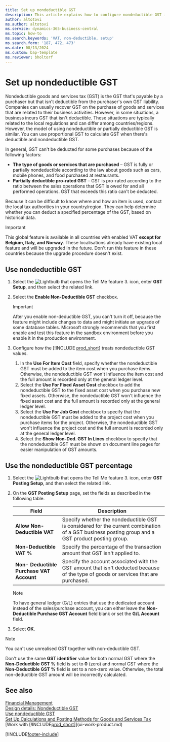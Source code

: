 ```yaml
---
title: Set up nondeductible GST
description: This article explains how to configure nondeductible GST in Microsoft Dynamics 365 Business Central.
author: altotovi
ms.author: altotovi
ms.service: dynamics-365-business-central
ms.topic: how-to
ms.search.keywords: 'VAT, non-deductible, setup'
ms.search.form: '187, 472, 473'
ms.date: 08/13/2024
ms.custom: bap-template
ms.reviewer: bholtorf
---
```


# Set up nondeductible GST

Nondeductible goods and services tax (GST) is the GST that's payable by a purchaser but that isn't deductible from the purchaser's own GST liability. Companies can usually recover GST on the purchase of goods and services that are related to their business activities. However, in some situations, a business incurs GST that isn't deductible. These situations are typically related to the local regulations and can differ among countries/regions. However, the model of using nondeductible or partially deductible GST is similar. You can use proportional GST to calculate GST when there's deductible and nondeductible GST.

In general, GST can't be deducted for some purchases because of the following factors:

- **The type of goods or services that are purchased** – GST is fully or partially nondeductible according to the law about goods such as cars, mobile phones, and food purchased at restaurants.
- **Partially deductible pro-rated GST** – GST is pro-rated according to the ratio between the sales operations that GST is owed for and all performed operations. GST that exceeds this ratio can't be deducted.

Because it can be difficult to know where and how an item is used, contact the local tax authorities in your country/region. They can help determine whether you can deduct a specified percentage of the GST, based on historical data.

> [!IMPORTANT]
> This global feature is available in all countries with enabled VAT **except for Belgium, Italy, and Norway**. These localisations already have existing local feature and will be upgraded in the future. Don't run this feature in these countries because the upgrade procedure doesn't exist.

## Use nondeductible GST

1. Select the ![Lightbulb that opens the Tell Me feature 3.](media/ui-search/search_small.png "Tell me what you want to do") icon, enter **GST Setup**, and then select the related link.
2. Select the **Enable Non-Deductible GST** checkbox.

    > [!IMPORTANT]
    > After you enable non-deductible GST, you can't turn it off, because the feature might include changes to data and might initiate an upgrade of some database tables. Microsoft strongly recommends that you first enable and test this feature in the sandbox environment before you enable it in the production environment.

3. Configure how the [!INCLUDE [prod_short](includes/prod_short.md)] treats nondeductible GST values.

    1. In the **Use For Item Cost** field, specify whether the nondeductible GST must be added to the item cost when you purchase items. Otherwise, the nondeductible GST won't influence the item cost and the full amount is recorded only at the general ledger level.
    2. Select the **Use For Fixed Asset Cost** checkbox to add the nondeductible GST to the fixed asset cost when you purchase new fixed assets. Otherwise, the nondeductible GST won't influence the fixed asset cost and the full amount is recorded only at the general ledger level.
    3. Select the **Use For Job Cost** checkbox to specify that the nondeductible GST must be added to the project cost when you purchase items for the project. Otherwise, the nondeductible GST won't influence the project cost and the full amount is recorded only at the general ledger level.
    4. Select the **Show Non-Ded. GST In Lines** checkbox to specify that the nondeductible GST must be shown on document line pages for easier manipulation of GST amounts.

## Use the nondeductible GST percentage

1. Select the ![Lightbulb that opens the Tell Me feature 3.](media/ui-search/search_small.png "Tell me what you want to do") icon, enter **GST Posting Setup**, and then select the related link.
2. On the **GST Posting Setup** page, set the fields as described in the following table.

    | Field | Description |
    |-------|-------------|
    | **Allow Non-Deductible VAT** | Specify whether the nondeductible GST is considered for the current combination of a GST business posting group and a GST product posting group. |
    | **Non-Deductible VAT %** | Specify the percentage of the transaction amount that GST isn't applied to. |
    | **Non- Deductible Purchase VAT Account** | Specify the account associated with the GST amount that isn't deducted because of the type of goods or services that are purchased. |

    > [!NOTE]
    > To have general ledger (G/L) entries that use the dedicated account instead of the sales/purchase account, you can either leave the **Non-Deductible Purchase GST Account** field blank or set the **G/L Account** field.

3. Select **OK**.

> [!NOTE]
> You can't use unrealised GST together with non-deductible GST.
>
> Don't use the same **GST identifier** value for both normal GST where the **Non-Deductible GST %** field is set to **0** (zero) and normal GST where the **Non-Deductible GST %** field is set to a non-zero value. Otherwise, the total non-deductible GST amount will be incorrectly calculated.

## See also

[Financial Management](finance.md)  
[Design details: Nondeductible GST](design-details-nondeductible-vat.md)  
[Use nondeductible GST](finance-how-use-non-deductible-vat.md)  
[Set Up Calculations and Posting Methods for Goods and Services Tax](finance-setup-vat.md)  
[Work with [!INCLUDE[prod_short](includes/prod_short.md)]](ui-work-product.md)  

[!INCLUDE[footer-include](includes/footer-banner.md)]
